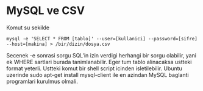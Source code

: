 # MySQL ve CSV

Komut su sekilde

```
mysql -e 'SELECT * FROM [tablo]' --user=[kullanici] --password=[sifre]
--host=[makina] > /bir/dizin/dosya.csv
```

Secenek -e sonrasi sorgu SQL'in izin verdigi herhangi bir sorgu
olabilir, yani ek WHERE sartlari burada tanimlanabilir. Eger tum tablo
alinacaksa ustteki format yeterli. Ustteki komut bir shell script
icinden isletilebilir. Ubuntu uzerinde sudo apt-get install
mysql-client ile en azindan MySQL baglanti programlari kurulmus
olmali.






